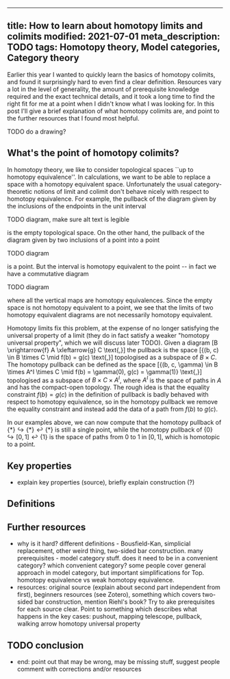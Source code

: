 ----
title: How to learn about homotopy limits and colimits
modified: 2021-07-01
meta_description: TODO
tags: Homotopy theory, Model categories, Category theory
----

<!---
Preqrequisites: TODO. understand limits and colimits, basic topology. simplicial sets, nerves? coends?
-->

Earlier this year I wanted to quickly learn the basics of homotopy colimits, and found it surprisingly hard to even find a clear definition. Resources vary a lot in the level of generality, the amount of prerequisite knowledge required and the exact technical details, and it took a long time to find the right fit for me at a point when I didn't know what I was looking for. In this post I'll give a brief explanation of what homotopy colimits are, and point to the further resources that I found most helpful.

TODO do a drawing?

## What's the point of homotopy colimits?

In homotopy theory, we like to consider topological spaces ``up to homotopy equivalence''. In calculations, we want to be able to replace a space with a homotopy equivalent space. Unfortunately the usual category-theoretic notions of limit and colimit don't behave nicely with respect to homotopy equivalence. For example, the pullback of the diagram given by the inclusions of the endpoints in the unit interval

TODO diagram, make sure alt text is legible

is the empty topological space. On the other hand, the pullback of the diagram given by two inclusions of a point into a point

TODO diagram

is a point. But the interval is homotopy equivalent to the point -- in fact we have a commutative diagram

TODO diagram

where all the vertical maps are homotopy equivalences. Since the empty space is not homotopy equivalent to a point, we see that the limits of two homotopy equivalent diagrams are not necessarily homotopy equivalent.

<!--more-->

Homotopy limits fix this problem, at the expense of no longer satisfying the universal property of a limit (they do in fact satisfy a weaker "homotopy universal property", which we will discuss later TODO). Given a diagram
\[B \xrightarrow{f} A \xleftarrow{g} C \text{,}\]
the pullback is the space
\[\{(b, c) \in B \times C \mid f(b) = g(c) \text{,}\]
topologised as a subspace of $B \times C$. The homotopy pullback can be defined as the space
\[\{(b, c, \gamma) \in B \times A^I \times C \mid f(b) = \gamma(0), g(c) = \gamma(1)\} \text{,}\]
topologised as a subspace of $B \times C \times A^I$, where $A^I$ is the space of paths in $A$ and has the compact-open topology. The rough idea is that the equality constraint $f(b) = g(c)$ in the definition of pullback is badly behaved with respect to homotopy equivalence, so in the homotopy pullback we remove the equality constraint and instead add the data of a path from $f(b)$ to $g(c)$.

In our examples above, we can now compute that the homotopy pullback of $\{\ast\} \hookrightarrow \{\ast\} \hookleftarrow \{\ast\}$ is still a single point, while the homotopy pullback of $\{0\} \hookrightarrow [0, 1] \hookleftarrow \{1\}$ is the space of paths from $0$ to $1$ in $[0, 1]$, which is homotopic to a point.


## Key properties

- explain key properties (source), briefly explain construction (?)

## Definitions

## Further resources

- why is it hard? different definitions - Bousfield-Kan, simplicial replacement, other weird thing, two-sided bar construction. many prerequisites - model category stuff. does it need to be in a convenient category? which convenient category? some people cover general approach in model category, but important simplifications for Top. homotopy equivalence vs weak homotopy equivalence.
- resources: original source (explain about second part independent from first), beginners resources (see Zotero), something which covers two-sided bar construction, mention Riehl's book?
Try to ake prerequisites for each source clear. Point to something which describes what happens in the key cases: pushout, mapping telescope, pullback, walking arrow
homotopy universal property

## TODO conclusion

- end: point out that may be wrong, may be missing stuff, suggest people comment with corrections and/or resources

